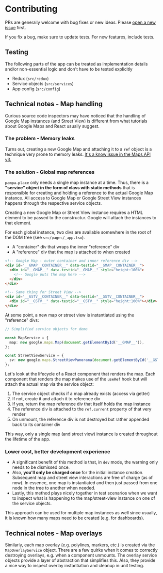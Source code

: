 # Contributing

PRs are generally welcome with bug fixes or new ideas. Please [open a new issue](https://github.com/eegli/pampa.place/issues/new/choose) first.

If you fix a bug, make sure to update tests. For new features, include tests.

## Testing

The following parts of the app can be treated as implementation details and/or non-essential logic and don't have to be tested explicitly

- Redux (`src/redux`)
- Service objects (`src/services`)
- App config (`src/config`)

## Technical notes - Map handling

Curious source code inspectors may have noticed that the handling of Google Map instances (and Street View) is different from what tutorials about Google Maps and React usually suggest.

### The problem - Memory leaks

Turns out, creating a new Google Map and attaching it to a `ref` object is a technique very prone to memory leaks. [It's a know issue in the Maps API v3.](https://stackoverflow.com/a/21192357)

### The solution - Global map references

`pampa.place` only needs a single map instance at a time. Thus, there is a **"service" object in the form of class with static methods** that is responsible for creating and holding a reference to the actual Google Map instance. All access to Google Map or Google Street View instances happens through the respective service objects.

Creating a new Google Map or Street View instance requires a HTML element to be passed to the constructur. Google will attach the instances to that element.

For each global instance, two divs are available somewhere in the root of the DOM tree (see `src/pages/_app.tsx`).

- A "container" div that wraps the inner "reference" div
- A "reference" div that the map is attached to when created

```html
<!-- Google Map - outer container and inner reference div -->
<div id="__GMAP__CONTAINER__" data-testid="__GMAP__CONTAINER__">
  <div id="__GMAP__" data-testid="__GMAP__" style="height:100%">
    <!-- Google puts the map here -->
  </div>
</div>

<!-- Same thing for Street View -->
<div id="__GSTV__CONTAINER__" data-testid="__GSTV__CONTAINER__">
  <div id="__GSTV__" data-testid="__GSTV__" style="height:100%"></div>
</div>
```

At some point, a new map or street view is instantiated using the "reference" divs:

```ts
// Simplified service objects for demo

const MapService = {
  map: new google.maps.Map(document.getElementById('__GMAP__')),
};

const StreetViewService = {
  sv: new google.maps.StreetViewPanorama(document.getElementById('__GSTV__')),
};
```

Let's look at the lifecycle of a React component that renders the map. Each component that renders the map makes use of the `useRef` hook but will attach the actual map via the service object:

1. The service object checks if a map already exists (access via getter)
2. If not, create it and attach it to reference div
3. If yes, return the map reference div that itself holds the map instance
4. The reference div is attached to the `ref.current` property of that very render
5. On unmount, the reference div is not destroyed but rather appended back to its container div

This way, only a single map (and street view) instance is created throughout the lifetime of the app.

### Lower cost, better development experience

- A significant benefit of this method is that, in `dev` mode, the warning only needs to be dismissed once.
- Also, **you'll only be charged once** for the initial instance creation. Subsequent map and street view interactions are free of charge (as of now). In essence, one map is instantiated and then just passed from one node in the tree to another when needed.
- Lastly, this method plays nicely together in test scenarios when we want to inspect what is happening to the map/street-view instance on one of the service objects.

This approach can be used for multiple map instances as well since usually, it is known how many maps need to be created (e.g. for dashboards).

## Technical notes - Map overlays

Similarly, each map overlay (e.g. polylines, markers, etc.) is created via the `MapOverlayService` object.
There are a few quirks when it comes to correctly destroying overlays, e.g. when a component unmounts. The overlay service objects provide a layer of abstraction that simplifies this. Also, they provide a nice way to inspect overlay instantiation and cleanup in unit testing.
